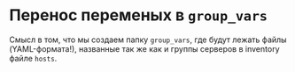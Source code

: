 # Перенос переменых в `group_vars`

Смысл в том, что мы создаем папку `group_vars`, где будут лежать файлы (YAML-формата!), названные так же как и группы серверов в inventory файле `hosts`.

